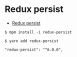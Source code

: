 # Redux persist

- [Redux persist](https://github.com/rt2zz/redux-persist)

```shell
$ mpm install -i redux-persist
```

```shell
$ yarn add redux-persist
```

```
"redux-persist": "^6.0.0",
```
